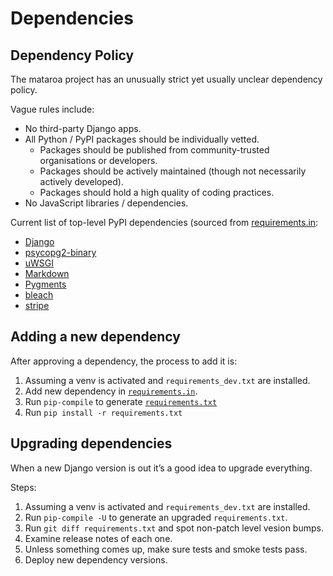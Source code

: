 # Dependencies

## Dependency Policy

The mataroa project has an unusually strict yet usually unclear dependency policy.

Vague rules include:

* No third-party Django apps.
* All Python / PyPI packages should be individually vetted.
    * Packages should be published from community-trusted organisations or developers.
    * Packages should be actively maintained (though not necessarily actively developed).
    * Packages should hold a high quality of coding practices.
* No JavaScript libraries / dependencies.

Current list of top-level PyPI dependencies (sourced from [requirements.in](/requirements.in):

* [Django](https://pypi.org/project/Django/)
* [psycopg2-binary](https://pypi.org/project/psycopg2-binary/)
* [uWSGI](https://pypi.org/project/uWSGI/)
* [Markdown](https://pypi.org/project/Markdown/)
* [Pygments](https://pypi.org/project/Pygments/)
* [bleach](https://pypi.org/project/bleach/)
* [stripe](https://pypi.org/project/stripe/)

## Adding a new dependency

After approving a dependency, the process to add it is:

1. Assuming a venv is activated and `requirements_dev.txt` are installed.
1. Add new dependency in [`requirements.in`](/requirements.in).
1. Run `pip-compile` to generate [`requirements.txt`](/requirements.txt)
1. Run `pip install -r requirements.txt`

## Upgrading dependencies

When a new Django version is out it’s a good idea to upgrade everything.

Steps:

1. Assuming a venv is activated and `requirements_dev.txt` are installed.
1. Run `pip-compile -U` to generate an upgraded `requirements.txt`.
1. Run `git diff requirements.txt` and spot non-patch level vesion bumps.
1. Examine release notes of each one.
1. Unless something comes up, make sure tests and smoke tests pass.
1. Deploy new dependency versions.

